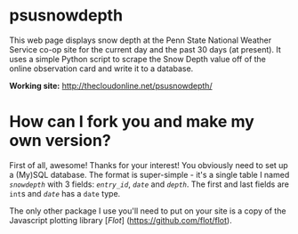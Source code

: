 psusnowdepth
============

This web page displays snow depth at the Penn State National Weather Service 
co-op site for the current day and the past 30 days (at present). It uses a 
simple Python script to scrape the Snow Depth value off of the online 
observation card and write it to a database.

**Working site:** <http://thecloudonline.net/psusnowdepth/>

# How can I fork you and make my own version?

First of all, awesome! Thanks for your interest! You obviously need to set up a
(My)SQL database. The format is super-simple - it's a single table I named
*`snowdepth`* with 3 fields: *`entry_id`*, *`date`* and *`depth`*. 
The first and last fields are `int`s and *`date`* has a `date` type.

The only other package I use you'll need to put on your site is a copy of the
Javascript plotting library [*Flot*] (https://github.com/flot/flot).

